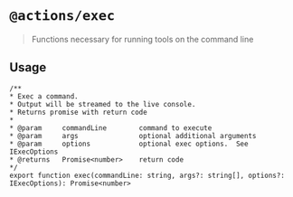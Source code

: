 # `@actions/exec`

> Functions necessary for running tools on the command line

## Usage

```
/**
* Exec a command.
* Output will be streamed to the live console.
* Returns promise with return code
* 
* @param     commandLine        command to execute
* @param     args               optional additional arguments
* @param     options            optional exec options.  See IExecOptions
* @returns   Promise<number>    return code
*/
export function exec(commandLine: string, args?: string[], options?: IExecOptions): Promise<number> 
```
